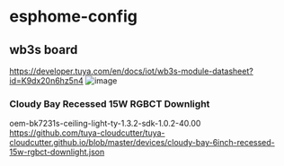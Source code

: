 # esphome-config

## wb3s board
https://developer.tuya.com/en/docs/iot/wb3s-module-datasheet?id=K9dx20n6hz5n4
![image](https://user-images.githubusercontent.com/33910171/210443387-01dd1799-ada1-49c7-8f33-34d5216c8cba.png)
### Cloudy Bay Recessed 15W RGBCT Downlight
oem-bk7231s-ceiling-light-ty-1.3.2-sdk-1.0.2-40.00
https://github.com/tuya-cloudcutter/tuya-cloudcutter.github.io/blob/master/devices/cloudy-bay-6inch-recessed-15w-rgbct-downlight.json
